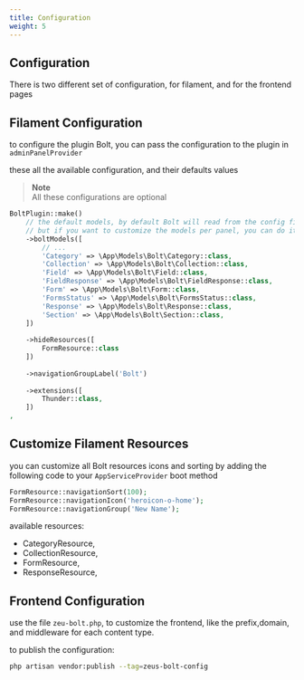 ```yaml
---
title: Configuration
weight: 5
---
```


## Configuration

There is two different set of configuration, for filament, and for the frontend pages

## Filament Configuration

to configure the plugin Bolt, you can pass the configuration to the plugin in `adminPanelProvider` 

these all the available configuration, and their defaults values

> **Note**\
> All these configurations are optional

```php
BoltPlugin::make()
    // the default models, by default Bolt will read from the config file 'zeus-bolt'.
    // but if you want to customize the models per panel, you can do it here 
    ->boltModels([
        // ...
        'Category' => \App\Models\Bolt\Category::class,
        'Collection' => \App\Models\Bolt\Collection::class,
        'Field' => \App\Models\Bolt\Field::class,
        'FieldResponse' => \App\Models\Bolt\FieldResponse::class,
        'Form' => \App\Models\Bolt\Form::class,
        'FormsStatus' => \App\Models\Bolt\FormsStatus::class,
        'Response' => \App\Models\Bolt\Response::class,
        'Section' => \App\Models\Bolt\Section::class,
    ])
    
    ->hideResources([
        FormResource::class
    ])
    
    ->navigationGroupLabel('Bolt')
    
    ->extensions([
        Thunder::class,
    ])
,
```

## Customize Filament Resources

you can customize all Bolt resources icons and sorting by adding the following code to your `AppServiceProvider` boot method

```php
FormResource::navigationSort(100);
FormResource::navigationIcon('heroicon-o-home');
FormResource::navigationGroup('New Name');
```

available resources:

- CategoryResource,
- CollectionResource,
- FormResource,
- ResponseResource,

## Frontend Configuration

use the file `zeu-bolt.php`, to customize the frontend, like the prefix,domain, and middleware for each content type.

to publish the configuration:

```bash
php artisan vendor:publish --tag=zeus-bolt-config
```
